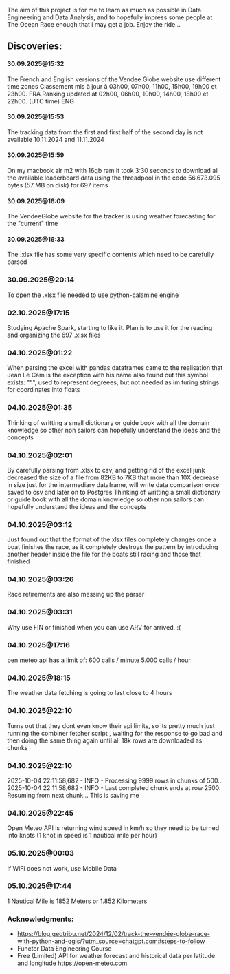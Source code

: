 The aim of this project is for me to learn as much as possible in Data Engineering and Data Analysis, and to hopefully impress some people at The Ocean Race enough that i may get a job. Enjoy the ride...

## Discoveries:

#### 30.09.2025@15:32 
The French and English versions of the Vendee Globe website use different time zones
Classement mis à jour à 03h00, 07h00, 11h00, 15h00, 19h00 et 23h00. FRA
Ranking updated at 02h00, 06h00, 10h00, 14h00, 18h00 et 22h00. (UTC time) ENG


#### 30.09.2025@15:53
The tracking data from the first and first half of the second day is not available
10.11.2024 and 11.11.2024

#### 30.09.2025@15:59
On my macbook air m2 with 16gb ram it took 3:30 seconds to download all the available leaderboard data
using the threadpool in the code 
56.673.095 bytes (57 MB on disk) for 697 items

#### 30.09.2025@16:09
The VendeeGlobe website for the tracker is using weather forecasting for the "current" time


#### 30.09.2025@16:33
The .xlsx file has some very specific contents which need to be carefully parsed

### 30.09.2025@20:14
To open the .xlsx file needed to use python-calamine engine 

### 02.10.2025@17:15
Studying Apache Spark, starting to like it. Plan is to use it for the reading and organizing the 697 .xlsx files

### 04.10.2025@01:22
When parsing the excel with pandas dataframes came to the realisation that Jean Le Cam is the exception with his name
also found out this symbol exists: "°", used to represent degreees, but not needed as im turing strings for coordinates into floats


### 04.10.2025@01:35
Thinking of writting a small dictionary or guide book with all the domain knowledge 
so other non sailors can hopefully understand the ideas and the concepts


### 04.10.2025@02:01
By carefully parsing from .xlsx to csv, and getting rid of the excel junk decreased the size of a file 
from 82KB to 7KB that more than 10X decrease in size just for the intermediary dataframe, will write data comparison once 
saved to csv and later on to Postgres
Thinking of writting a small dictionary or guide book with all the domain knowledge 
so other non sailors can hopefully understand the ideas and the concepts

### 04.10.2025@03:12
Just found out that the format of the xlsx files completely changes once a boat finishes the race, as it completely destroys the pattern
by introducing another header inside the file for the boats still racing and those that finished

### 04.10.2025@03:26
Race retirements are also messing up the parser

### 04.10.2025@03:31
Why use FIN or finished when you can use ARV for arrived, :(


### 04.10.2025@17:16
pen meteo api has a limit of:
600 calls / minute
5.000 calls / hour

### 04.10.2025@18:15
The weather data fetching is going to last close to 4 hours

### 04.10.2025@22:10
Turns out that they dont even know their api limits, so its pretty much
just running the combiner fetcher script , waiting for the response to go bad
and then doing the same thing again until all 18k rows are downloaded as chunks

### 04.10.2025@22:10
2025-10-04 22:11:58,682 - INFO - Processing 9999 rows in chunks of 500...
2025-10-04 22:11:58,682 - INFO - Last completed chunk ends at row 2500. Resuming from next chunk...
This is saving me


### 04.10.2025@22:45
Open Meteo API is returning wind speed in km/h so they need to be turned into knots
(1 knot in speed is 1 nautical mile per hour)


### 05.10.2025@00:03
If WiFi does not work, use Mobile Data

### 05.10.2025@17:44
1 Nautical Mile is 1852 Meters or 1.852 Kilometers

### Acknowledgments:
- https://blog.geotribu.net/2024/12/02/track-the-vendée-globe-race-with-python-and-qgis/?utm_source=chatgpt.com#steps-to-follow
- Functor Data Engineering Course
- Free (Limited) API for weather forecast and historical data per latitude and longitude https://open-meteo.com
